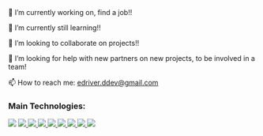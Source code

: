 
<!--
[![Introducing](https://github.com/edriverdv/edriverdv/blob/main/assets/banner.png) https://github.com/edriverdv]
--->
<br />
<br />

 🔭 I’m currently working on, find a job!!
 
 🌱 I’m currently still learning!!
 
 👯 I’m looking to collaborate on projects!!
 
 🤔 I’m looking for help with new partners on new projects, to be involved in a team!
 
 📫 How to reach me: edriver.ddev@gmail.com


### Main Technologies:

<a href='#' title='HTML5'><img src='https://img.shields.io/badge/-000000?style=for-the-badge&logo=HTML5&logoColor=white'/></a> <a href='#' title='CSS3'><img src='https://img.shields.io/badge/-000000?style=for-the-badge&logo=CSS3&logoColor=white'/> <a href='#' title='Sass'><img src='https://img.shields.io/badge/-000000?style=for-the-badge&logo=Sass&logoColor=white'/> <a href='#' title='JavaScript'><img src='https://img.shields.io/badge/-000000?style=for-the-badge&logo=JavaScript&logoColor=white'/> <a href='#' title='TypesScript'><img src='https://img.shields.io/badge/-000000?style=for-the-badge&logo=TypeScript&logoColor=white'/> <a href='#' title='React.js'><img src='https://img.shields.io/badge/-000000?style=for-the-badge&logo=React&logoColor=white'/> <a href='#' title='PostGreSQL'><img src='https://img.shields.io/badge/-000000?style=for-the-badge&logo=PostgreSQL&logoColor=white'/> <a href='#' title='Express.js'><img src='https://img.shields.io/badge/-000000?style=for-the-badge&logo=Express&logoColor=white'/> <a href='#' title='Node.js'><img src='https://img.shields.io/badge/-000000?style=for-the-badge&logo=Node.js&logoColor=white'/>
